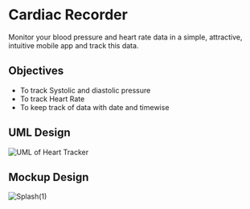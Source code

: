 # Cardiac Recorder

Monitor your blood pressure and heart rate data in a simple, attractive, intuitive mobile app and track this data.

## Objectives
* To track Systolic and diastolic pressure
* To track Heart Rate
* To keep track of data with date and timewise

## UML Design
![UML of Heart Tracker]([GitHub/Images/CardiacRecorderUML.png](https://github.com/ZakariaHossain56/CardiacRecorder/blob/master/Images/UML.png))


## Mockup Design
![Splash(1)]([GitHub/Images/mockup.png](https://github.com/ZakariaHossain56/CardiacRecorder/blob/master/Images/Mockup.png))


